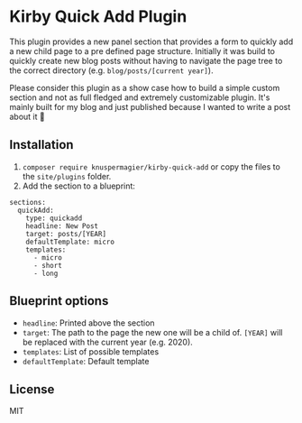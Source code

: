 # Kirby Quick Add Plugin

This plugin provides a new panel section that provides a form to quickly add a new child page to a pre defined
page structure. Initially it was build to quickly create new blog posts without having to navigate the page tree
to the correct directory (e.g. `blog/posts/[current year]`).

Please consider this plugin as a show case how to build a simple custom section and not as full fledged and extremely
customizable plugin. It's mainly built for my blog and just published because I wanted to write a post about it 🤪

## Installation

1. `composer require knuspermagier/kirby-quick-add` or copy the files to the `site/plugins` folder.
2. Add the section to a blueprint:

```
sections:
  quickAdd:
    type: quickadd
    headline: New Post
    target: posts/[YEAR]
    defaultTemplate: micro
    templates:
      - micro
      - short
      - long
```

## Blueprint options

- `headline`: Printed above the section
- `target`: The path to the page the new one will be a child of. `[YEAR]` will be replaced with the current year (e.g. 2020).
- `templates`: List of possible templates
- `defaultTemplate`: Default template 


## License

MIT